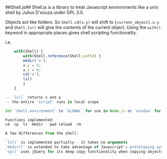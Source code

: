 ##Shell.js##
Shell.js is a library to treat Javascript environments like a unix shell by Julius D'souza under GPL 3.0.

Objects act like folders. So `Shell.cd(x.y)` will shift to `{current_object}.x.y` and `Shell.ls()` will give the contents of the current object. Using the `with()` keyword in appropriate places gives shell scripting functionality.

i.e.
```javascript
    with(Shell) {
    	with(Shell.reference(Shell.path)) {
    	mkdir('x');
    	x.y = 4;
    	x.z = 6;
    	cd('x');
    	ls()
    	}
    }

-- `ls()` returns x and y
-- the entire 'script' runs in local scope

Set `Shell.environment` to `GLOBAL` for use in Node.js or `window` for use in the browser. The default is Node.js's `GLOBAL`.

Functions implemented:
cd	cp	ls	mkdir	pwd	reload	rm

A few differences from the shell:

`ls()` is implemented partially - it takes no arguments
`mkdir()` is extended to take advantage of Javascript's prototyping system - see the source for details
`cp()` uses jQuery for its deep copy functionality when copying objects
